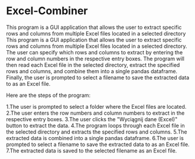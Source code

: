 # Excel-Combiner
This program is a GUI application that allows the user to extract specific rows and columns from multiple Excel files located in a selected directory
This program is a GUI application that allows the user to extract specific rows and columns from multiple Excel files located in a selected directory. The user can specify which rows and columns to extract by entering the row and column numbers in the respective entry boxes. The program will then read each Excel file in the selected directory, extract the specified rows and columns, and combine them into a single pandas dataframe. Finally, the user is prompted to select a filename to save the extracted data to as an Excel file.

Here are the steps of the program:

1.The user is prompted to select a folder where the Excel files are located.
2.The user enters the row numbers and column numbers to extract in the respective entry boxes.
3.The user clicks the "Wyciągnij dane (Excel)" button to extract the data.
4.The program loops through each Excel file in the selected directory and extracts the specified rows and columns.
5.The extracted data is combined into a single pandas dataframe.
6.The user is prompted to select a filename to save the extracted data to as an Excel file.
7.The extracted data is saved to the selected filename as an Excel file.
